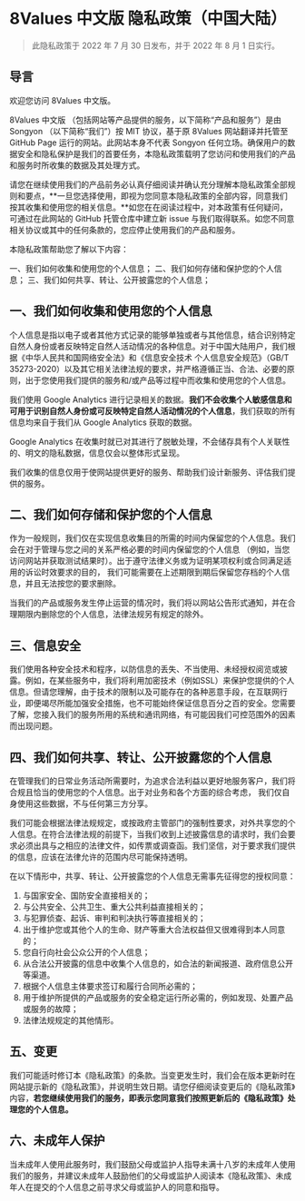 # 8Values 中文版 隐私政策（中国大陆）

> 此隐私政策于 2022 年 7 月 30 日发布，并于 2022 年 8 月 1 日实行。

## 导言

欢迎您访问 8Values 中文版。

8Values 中文版 （包括网站等产品提供的服务，以下简称“产品和服务”）是由 Songyon （以下简称“我们”）按 MIT 协议，基于原 8Values 网站翻译并托管至 GitHub Page 运行的网站。此网站本身不代表 Songyon 任何立场。确保用户的数据安全和隐私保护是我们的首要任务，本隐私政策载明了您访问和使用我们的产品和服务时所收集的数据及其处理方式。

请您在继续使用我们的产品前务必认真仔细阅读并确认充分理解本隐私政策全部规则和要点，**一旦您选择使用，即视为您同意本隐私政策的全部内容，同意我们按其收集和使用您的相关信息。**如您在在阅读过程中，对本政策有任何疑问，可通过在此网站的 GitHub 托管仓库中建立新 issue 与我们取得联系。如您不同意相关协议或其中的任何条款的，您应停止使用我们的产品和服务。 

本隐私政策帮助您了解以下内容： 

一、我们如何收集和使用您的个人信息；
二、我们如何存储和保护您的个人信息；
三、我们如何共享、转让、公开披露您的个人信息； 

## 一、我们如何收集和使用您的个人信息

个人信息是指以电子或者其他方式记录的能够单独或者与其他信息，结合识别特定自然人身份或者反映特定自然人活动情况的各种信息。对于中国大陆用户，我们根据《中华人民共和国网络安全法》和《信息安全技术 个人信息安全规范》（GB/T 35273-2020）以及其它相关法律法规的要求，并严格遵循正当、合法、必要的原则，出于您使用我们提供的服务和/或产品等过程中而收集和使用您的个人信息。

我们使用 Google Analytics 进行记录相关的数据。**我们不会收集个人敏感信息和可用于识别自然人身份或可反映特定自然人活动情况的个人信息**，我们获取的所有信息均来自于我们从 Google Analytics 获取的数据。

Google Analytics 在收集时就已对其进行了脱敏处理，不会储存具有个人关联性的、明文的隐私数据，信息仅会以整体形式呈现。

我们收集的信息仅用于使网站提供更好的服务、帮助我们设计新服务、评估我们提供的服务。

## 二、我们如何存储和保护您的个人信息

作为一般规则，我们仅在实现信息收集目的所需的时间内保留您的个人信息。我们会在对于管理与您之间的关系严格必要的时间内保留您的个人信息 （例如，当您访问网站并获取测试结果时）。出于遵守法律义务或为证明某项权利或合同满足适用的诉讼时效要求的目的， 我们可能需要在上述期限到期后保留您存档的个人信息，并且无法按您的要求删除。

当我们的产品或服务发生停止运营的情况时，我们将以网站公告形式通知，并在合理期限内删除您的个人信息，法律法规另有规定的除外。

## 三、信息安全

我们使用各种安全技术和程序，以防信息的丢失、不当使用、未经授权阅览或披露。例如，在某些服务中，我们将利用加密技术（例如SSL）来保护您提供的个人信息。但请您理解，由于技术的限制以及可能存在的各种恶意手段，在互联网行业，即便竭尽所能加强安全措施，也不可能始终保证信息百分之百的安全。您需要了解，您接入我们的服务所用的系统和通讯网络，有可能因我们可控范围外的因素而出现问题。 

## 四、我们如何共享、转让、公开披露您的个人信息

在管理我们的日常业务活动所需要时，为追求合法利益以更好地服务客户，我们将合规且恰当的使用您的个人信息。出于对业务和各个方面的综合考虑， 我们仅自身使用这些数据，不与任何第三方分享。

我们可能会根据法律法规规定，或按政府主管部门的强制性要求，对外共享您的个人信息。在符合法律法规的前提下，当我们收到上述披露信息的请求时，我们会要求必须出具与之相应的法律文件，如传票或调查函。我们坚信，对于要求我们提供的信息，应该在法律允许的范围内尽可能保持透明。

在以下情形中，共享、转让、公开披露您的个人信息无需事先征得您的授权同意：

1. 与国家安全、国防安全直接相关的；
2. 与公共安全、公共卫生、重大公共利益直接相关的；
3. 与犯罪侦查、起诉、审判和判决执行等直接相关的；
4. 出于维护您或其他个人的生命、财产等重大合法权益但又很难得到本人同意的；
5. 您自行向社会公众公开的个人信息；
6. 从合法公开披露的信息中收集个人信息的，如合法的新闻报道、政府信息公开等渠道。
7. 根据个人信息主体要求签订和履行合同所必需的；
8. 用于维护所提供的产品或服务的安全稳定运行所必需的，例如发现、处置产品或服务的故障；
9. 法律法规规定的其他情形。

## 五、变更

我们可能适时修订本《隐私政策》的条款。当变更发生时，我们会在版本更新时在网站提示新的《隐私政策》，并说明生效日期。请您仔细阅读变更后的《隐私政策》内容，**若您继续使用我们的服务，即表示您同意我们按照更新后的《隐私政策》处理您的个人信息。**

## 六、未成年人保护

当未成年人使用此服务时，我们鼓励父母或监护人指导未满十八岁的未成年人使用我们的服务，并建议未成年人鼓励他们的父母或监护人阅读本《隐私政策》、未成年人在提交的个人信息之前寻求父母或监护人的同意和指导。 